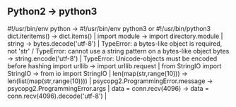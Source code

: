 Python2                           -> python3
--------------------------------------------------------------
#!/usr/bin/env python             -> #!/usr/bin/env python3 or #!/usr/bin/python3
dict.iteritems()                  -> dict.items()                           |
import module                     -> import directory.module                |
string                            -> bytes.decode('utf-8')                  | TypeError: a bytes-like object is required, not 'str' / TypeError: cannot use a string pattern on a bytes-like object
bytes                             -> string.encode('utf-8')                 | TypeError: Unicode-objects must be encoded before hashing
import urllib                     -> import urllib.request                  |
from StringIO import StringIO     -> from io import StringIO                |
len(map(str,range(10)))           -> len(list(map(str,range(10))))          |
psycopg2.ProgrammingError.message -> psycopg2.ProgrammingError.args         |
data = conn.recv(4096)            -> data = conn.recv(4096).decode('utf-8') |
